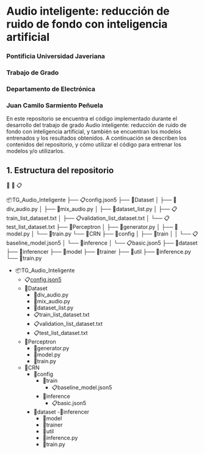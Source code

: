 # Audio inteligente: reducción de ruido de fondo con inteligencia artificial

### Pontificia Universidad Javeriana
### Trabajo de Grado
### Departamento de Electrónica
### Juan Camilo Sarmiento Peñuela


En este repositorio se encuentra el código implementado durante el desarrollo
del trabajo de grado Audio inteligente: reducción de ruido de fondo con
inteligencia artificial, y también se encuentran los modelos entrenados y los
resultados obtenidos. A continuación se describen los contenidos del
repositorio, y cómo utilizar el código para entrenar los modelos y/o
utilizarlos.

## 1. Estructura del repositorio

:open_file_folder:
:page_with_curl:
:clipboard:


:package:TG_Audio_Inteligente
├── :clipboard:config.json5
├── :open_file_folder:Dataset
│   ├── :page_with_curl:div_audio.py
│   ├── :page_with_curl:mix_audio.py
│   ├── :page_with_curl:dataset_list.py
│   ├── :clipboard:train_list_dataset.txt
│   ├── :clipboard:validation_list_dataset.txt
│   └── :clipboard:test_list_dataset.txt
├── :open_file_folder:Perceptron
│   ├── :page_with_curl:generator.py
│   ├── :page_with_curl:model.py
│   └── :page_with_curl:train.py
└── :open_file_folder:CRN
    ├── :open_file_folder:config
    │   ├── :open_file_folder:train
    │   │   └── :clipboard:baseline_model.json5
    │   └── :open_file_folder:inference
    │       └── :clipboard:basic.json5
    ├── :open_file_folder:dataset
    ├── :open_file_folder:inferencer
    ├── :open_file_folder:model
    ├── :open_file_folder:trainer
    ├── :open_file_folder:util
    ├── :page_with_curl:inference.py
    └── :page_with_curl:train.py

- :package:TG_Audio_Inteligente
  - :clipboard:[config.json5](config.json5)
  - :open_file_folder:Dataset
    - :page_with_curl:div_audio.py
    - :page_with_curl:mix_audio.py
    - :page_with_curl:dataset_list.py
    - :clipboard:train_list_dataset.txt
    - :clipboard:validation_list_dataset.txt
    - :clipboard:test_list_dataset.txt
  - :open_file_folder:Perceptron
    - :page_with_curl:generator.py
    - :page_with_curl:model.py
    - :page_with_curl:train.py
  - :open_file_folder:CRN
    - :open_file_folder:config
      - :open_file_folder:train
        - :clipboard:baseline_model.json5
      - :open_file_folder:inference
        - :clipboard:basic.json5
    - :open_file_folder:dataset
      -:open_file_folder:inferencer
      - :open_file_folder:model
      - :open_file_folder:trainer
      - :open_file_folder:util
      - :page_with_curl:inference.py
      - :page_with_curl:train.py

